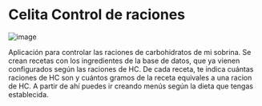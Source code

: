 # Celita Control de raciones
![image](https://github.com/user-attachments/assets/318e3292-094b-4d80-9207-38ee06abf2d0)

Aplicación para controlar las raciones de carbohidratos de mi sobrina.
Se crean recetas con los ingredientes de la base de datos, que ya vienen configurados según las raciones de HC.
De cada receta, te indica cuántas raciones de HC son y cuántos gramos de la receta equivales a una racion de HC.
A partir de ahí puedes ir creando menús según la dieta que tengas establecida.
